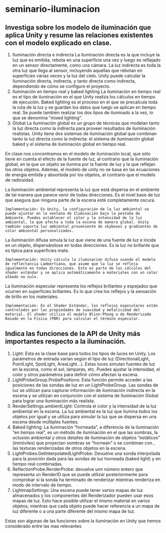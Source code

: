 # seminario-iluminacion

## Investiga sobre los modelo de iluminación que aplica Unity y resume las relaciones existentes con el modelo explicado en clase.

1. Iluminación directa e indirecta
La iluminación directa es la que incluye la luz que es emitida, rebota en una superficie una vez y luego es reflejado en un sensor directamente, como una cámara. La luz indirecta es toda la otra luz que llega al sensor, incluyendo aquellas que rebotan en superficies varias veces y la luz del cielo. Unity puede calcular la iluminación directa, indirecta, y tanto directa como indirecta, dependiendo de cómo se configure el proyecto.
2. Iluminación en tiempo real y baked lighting
La iluminación en tiempo real es el tipo de iluminación en el que Unity realiza los cálculos en tiempo de ejecución. Baked lighting es el proceso en el que se precalcula toda la ruta de la luz y se guardan los datos que luego se aplican en tiempo real. Se puede también realizar los dos tipos de iluminado a la vez, lo que se denomina "mixed lighting".
3. Global
La iluminación global es un grupo de técnicas que modelan tanto la luz directa como la indirecta para proveer resultados de iluminación realistas. Unity tiene dos sistemas de iluminación global que combinan tanto la luz directa como la indirecta: el sistema de iluminación global baked y el sistema de iluminación global en tiempo real.

En clase nos concentramos en el modelo de iluminación local, que sólo tiene en cuenta el efecto de la fuente de luz, al contrario que la iluminación global, en la que un objeto se ilumina por la fuente de luz y la que reflejan los otros objetos. Además, el modelo de unity no se basa en las ecuaciones de energía emitida y absorbida por los objetos, al contrario que el modelo de radiosidad.

La iluminación ambiental representa la luz que está dispersa en el ambiente de tal manera que parece venir de todas direcciones. Es el nivel base de luz que asegura que ninguna parte de la escena esté completamente oscura.

    Implementación: En Unity, la configuración de la luz ambiental se puede ajustar en la ventana de Iluminación bajo la pestaña de Ambiente. Puedes establecer el color y la intensidad de la luz ambiental, lo que afecta a toda la escena de manera global. Unity también soporta luz ambiental proveniente de skyboxes y gradientes de color ambiental personalizados.

La iluminación difusa simula la luz que viene de una fuente de luz e incide en un objeto, dispersándose en todas direcciones. Es la luz no brillante que es típica para superficies mate.

    Implementación: Unity calcula la iluminación difusa usando el modelo de reflectancia Lambertiana, que asume que la luz se refleja igualmente en todas direcciones. Esto es parte de los cálculos del shader estándar y se aplica automáticamente a materiales con un color albedo no nulo.

La iluminación especular representa los reflejos brillantes y espejados que ocurren en superficies brillantes. Es lo que crea los reflejos y la sensación de brillo en los materiales.

    Implementación: En el Shader Estándar, los reflejos especulares están controlados por las propiedades de suavidad y metalicidad del material. El shader utiliza el modelo Blinn-Phong o de Renderizado Basado en la Física (PBR) para calcular el término especular.


## Indica las funciones de la API de Unity más importantes respecto a la iluminación.

1. Light: Esta es la clase base para todos los tipos de luces en Unity. Los parámetros de entrada varían según el tipo de luz (DirectionalLight, PointLight, SpotLight, AreaLight...). Estas luces simulan fuentes de luz en la escena, como el sol, lámparas, etc. Puedes ajustar la intensidad, el color y otros parámetros para definir cómo afectan la escena.
2. LightProbeGroup.ProbePositions: Esta función permite acceder a las posiciones de las sondas de luz en un LightProbeGroup. Las sondas de luz se utilizan para capturar información de iluminación indirecta en la escena y se utilizan en conjunción con el sistema de Iluminación Global para lograr una iluminación más realista.
3. RenderSettings.ambientLight: Controla el color y la intensidad de la luz ambiental en la escena. La luz ambiental es la luz que ilumina todos los objetos por igual y se utiliza para simular la luz que se dispersa en una escena desde múltiples fuentes.
4. Baked lighting: La iluminación “horneada”, a diferencia de la iluminación “en tiempo real”, es un método de iluminación en el que las sombras, la oclusión ambiental y otros detalles de iluminación de objetos “estáticos” (inmóviles) que proyectan sombras se “hornean” o se combinan con , las texturas renderizadas de otros objetos en la escena.
5. LightProbes.GetInterpolatedLightProbe: Devuelve una sonda interpolada para la posición dada para las sondas de luz horneada (baked light) y en tiempo real combinadas.
6. ReflectionProbe.RenderProbe: devuelve unn número entero que representa un RenderID que se puede utilizar posteriormente para comprobar si la sonda ha terminado de renderizar mientras renderiza en modo de intervalo de tiempo.
7. LightmapSettings: Una escena puede tener varios mapas de luz almacenados y los componentes del Renderizador pueden usar esos mapas de luz. Esto hace posible utilizar el mismo material en varios objetos, mientras que cada objeto puede hacer referencia a un mapa de luz diferente o a una parte diferente del mismo mapa de luz.

Estas son algunas de las funciones sobre la iluminación en Unity que hemos considerado entre las mas relevantes
